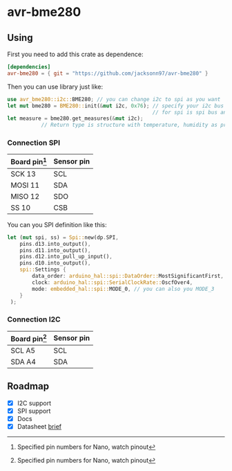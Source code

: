 # avr-bme280

## Using
First you need to add this crate as dependence:
```toml
[dependencies]
avr-bme280 = { git = "https://github.com/jacksonn97/avr-bme280" }
```
Then you can use library just like:
```rust
use avr_bme280::i2c::BME280; // you can change i2c to spi as you want
let mut bme280 = BME280::init(&mut i2c, 0x76); // specify your i2c bus and address of sensor
                                               // for spi is spi bus and SS pin
let measure = bme280.get_measures(&mut i2c);
           // Return type is structure with temperature, humidity as pressure
```

### Connection SPI
| Board pin[^nano] | Sensor pin |
| ------- | --- |
| SCK 13  | SCL |
| MOSI 11 | SDA |
| MISO 12 | SDO |
| SS 10   | CSB |


You can you SPI definition like this:
```rust
let (mut spi, ss) = Spi::new(dp.SPI,
    pins.d13.into_output(),
    pins.d11.into_output(),
    pins.d12.into_pull_up_input(),
    pins.d10.into_output(),
    spi::Settings {
        data_order: arduino_hal::spi::DataOrder::MostSignificantFirst,
        clock: arduino_hal::spi::SerialClockRate::OscfOver4,
        mode: embedded_hal::spi::MODE_0, // you can also you MODE_3
    }
 );
```

### Connection I2C

| Board pin[^nano] | Sensor pin |
| --- | --- |
| SCL A5 | SCL |
| SDA A4 | SDA |

[^nano]: Specified pin numbers for Nano, watch pinout

## Roadmap
- [x] I2C support
- [x] SPI support
- [x] Docs
- [x] Datasheet [brief](https://github.com/jacksonn97/avr-bme280/blob/master/info.md)
